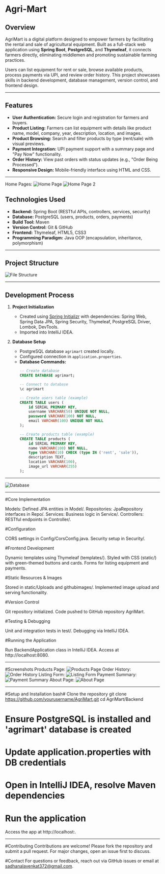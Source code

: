# Agri-Mart

## Overview
AgriMart is a digital platform designed to empower farmers by facilitating the rental and sale of agricultural equipment. Built as a full-stack web application using **Spring Boot**, **PostgreSQL**, and **Thymeleaf**, it connects farmers directly, eliminating middlemen and promoting sustainable farming practices.  

Users can list equipment for rent or sale, browse available products, process payments via UPI, and review order history. This project showcases skills in backend development, database management, version control, and frontend design.

---

## Features
- **User Authentication:** Secure login and registration for farmers and buyers.
- **Product Listing:** Farmers can list equipment with details like product name, model, company, year, description, location, and images.
- **Product Browsing:** Search and filter products by type (rent/sale) with visual previews.
- **Payment Integration:** UPI payment support with a summary page and "Pay Now" functionality.
- **Order History:** View past orders with status updates (e.g., "Order Being Processed").
- **Responsive Design:** Mobile-friendly interface using HTML and CSS.

---
Home Pages: <img src="githubimages/home1.png" alt="Home Page"> <img src="githubimages/home2.png" alt="Home Page 2">

## Technologies Used
- **Backend:** Spring Boot (RESTful APIs, controllers, services, security)
- **Database:** PostgreSQL (users, products, orders, payments)
- **Build Tool:** Maven
- **Version Control:** Git & GitHub
- **Frontend:** Thymeleaf, HTML5, CSS3
- **Programming Paradigm:** Java OOP (encapsulation, inheritance, polymorphism)

---

## Project Structure
![File Structure](githubimages/filestructure.png)

---

## Development Process

1. **Project Initialization**  
   - Created using [Spring Initializr](https://start.spring.io) with dependencies: Spring Web, Spring Data JPA, Spring Security, Thymeleaf, PostgreSQL Driver, Lombok, DevTools.  
   - Imported into IntelliJ IDEA.

2. **Database Setup**  
   - PostgreSQL database `agrimart` created locally.  
   - Configured connection in `application.properties`.  
   - **Database Commands:**
     ```sql
     -- Create database
     CREATE DATABASE agrimart;

     -- Connect to database
     \c agrimart

     -- Create users table (example)
     CREATE TABLE users (
         id SERIAL PRIMARY KEY,
         username VARCHAR(50) UNIQUE NOT NULL,
         password VARCHAR(100) NOT NULL,
         email VARCHAR(100) UNIQUE NOT NULL
     );

     -- Create products table (example)
     CREATE TABLE products (
         id SERIAL PRIMARY KEY,
         name VARCHAR(100) NOT NULL,
         type VARCHAR(10) CHECK (type IN ('rent', 'sale')),
         description TEXT,
         location VARCHAR(100),
         image_url VARCHAR(255)
     );
---
<img src="githubimages/database.png" alt="Database">

---
#Core Implementation

Models: Defined JPA entities in Model/.
Repositories: JpaRepository interfaces in Repo/.
Services: Business logic in Service/.
Controllers: RESTful endpoints in Controller/.


#Configuration

CORS settings in Config/CorsConfig.java.
Security setup in Security/.


#Frontend Development

Dynamic templates using Thymeleaf (templates/).
Styled with CSS (static/) with green-themed buttons and cards.
Forms for listing equipment and payments.


#Static Resources & Images

Stored in static/Uploads and githubimages/.
Implemented image upload and serving functionality.


#Version Control

Git repository initialized.
Code pushed to GitHub repository AgriMart.


#Testing & Debugging

Unit and integration tests in test/.
Debugging via IntelliJ IDEA.


#Running the Application

Run BackendApplication class in IntelliJ IDEA.
Access at http://localhost:8080.


---

#Screenshots
Products Page: <img src="githubimages/products.png" alt="Products Page">
Order History: <img src="githubimages/orders.png" alt="Order History">
Listing Form: <img src="githubimages/list.png" alt="Listing Form">
Payment Summary: <img src="githubimages/payment.png" alt="Payment Summary">
About Page: <img src="githubimages/about.png" alt="About Page">

---
#Setup and Installation
bash# Clone the repository
git clone https://github.com/yourusername/AgriMart.git
cd AgriMart/Backend

# Ensure PostgreSQL is installed and 'agrimart' database is created
# Update application.properties with DB credentials

# Open in IntelliJ IDEA, resolve Maven dependencies
# Run the application
Access the app at http://localhost:<your-port>.

---

#Contributing
Contributions are welcome! Please fork the repository and submit a pull request. For major changes, open an issue first to discuss.

#Contact
For questions or feedback, reach out via GitHub issues or email at sadhanalavenkat372@gmail.com.




